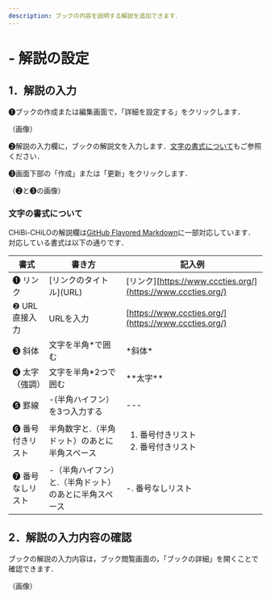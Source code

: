 ```yaml
---
description: ブックの内容を説明する解説を追加できます．
---
```


# - 解説の設定

## 1．解説の入力

❶ブックの作成または編集画面で，「詳細を設定する」をクリックします．

（画像）

❷解説の入力欄に，ブックの解説文を入力します．[文字の書式について](commentary.md#nonitsuite)もご参照ください．

❸画面下部の「作成」または「更新」をクリックします．

（❷と❸の画像）

### 文字の書式について

CHiBi-CHiLOの解説欄は[GitHub Flavored Markdown](https://github.github.com/gfm/)に一部対応しています．\
対応している書式は以下の通りです．

| 書式        | 書き方                          | 記入例                                                        |
| --------- | ---------------------------- | ---------------------------------------------------------- |
| ❶ リンク     | \[リンクのタイトル]\(URL)            | \[リンク][https://www.cccties.org/](https://www.cccties.org/) |
| ❷ URL直接入力 | URLを入力                       | [https://www.cccties.org/](https://www.cccties.org/)       |
| ❸ 斜体      | 文字を半角\*で囲む                   | \*斜体\*                                                     |
| ❹ 太字（強調）  | 文字を半角\*2つで囲む                 | \*\*太字\*\*                                                 |
| ❺ 罫線      | -(半角ハイフン）を3つ入力する             | ---                                                        |
| ❻ 番号付きリスト | 半角数字と.（半角ドット）のあとに半角スペース      | <ol><li>番号付きリスト</li><li>番号付きリスト</li></ol>                  |
| ❼ 番号なしリスト | -（半角ハイフン）と.（半角ドット）のあとに半角スペース | -. 番号なしリスト                                                 |

## 2．解説の入力内容の確認

ブックの解説の入力内容は，ブック閲覧画面の，「ブックの詳細」を開くことで確認できます．

（画像）
